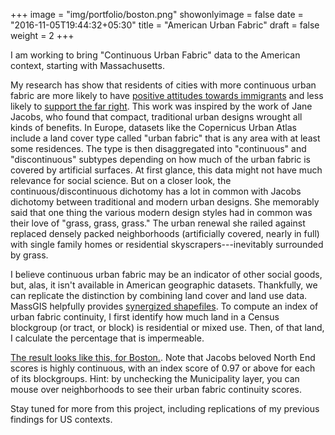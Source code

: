 +++
image = "img/portfolio/boston.png"
showonlyimage = false
date = "2016-11-05T19:44:32+05:30"
title = "American Urban Fabric"
draft = false
weight = 2
+++

I am working to bring "Continuous Urban Fabric" data to the American context, starting with Massachusetts.
<!--more-->

My research has show that residents of cities with more continuous urban fabric are more likely to have [positive attitudes towards immigrants](https://www.sciencedirect.com/science/article/pii/S0264275121003930) and less likely to [support the far right](https://www.sciencedirect.com/science/article/pii/S1877916623000528). This work was inspired by the work of Jane Jacobs, who found that compact, traditional urban designs wrought all kinds of benefits. In Europe, datasets like the Copernicus Urban Atlas include a land cover type called "urban fabric" that is any area with at least some residences. The type is then disaggregated into "continuous" and "discontinuous" subtypes depending on how much of the urban fabric is covered by artificial surfaces. At first glance, this data might not have much relevance for social science. But on a closer look, the continuous/discontinuous dichotomy has a lot in common with Jacobs dichotomy between traditional and modern urban designs. She memorably said that one thing the various modern design styles had in common was their love of "grass, grass, grass." The urban renewal she railed against replaced densely packed neighborhoods (artificially covered, nearly in full) with single family homes or residential skyscrapers---inevitably surrounded by grass.

I believe continuous urban fabric may be an indicator of other social goods, but, alas, it isn't available in American geographic datasets. Thankfully, we can replicate the distinction by combining land cover and land use data. MassGIS helpfully provides [synergized shapefiles](https://www.mass.gov/info-details/massgis-data-2016-land-coverland-use). To compute an index of urban fabric continuity, I first identify how much land in a Census blockgroup (or tract, or block) is residential or mixed use. Then, of that land, I calculate the percentage that is impermeable.

[The result looks like this, for Boston.](https://kentresearch.github.io/boston_urban_fabric.html). Note that Jacobs beloved North End scores is highly continuous, with an index score of 0.97 or above for each of its blockgroups. Hint: by unchecking the Municipality layer, you can mouse over neighborhoods to see their urban fabric continuity scores.

Stay tuned for more from this project, including replications of my previous findings for US contexts.

